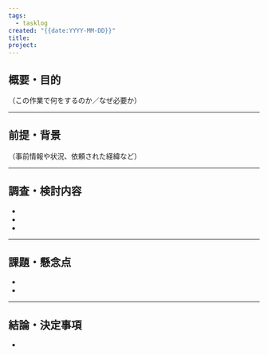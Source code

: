 ```yaml
---
tags:
  - tasklog
created: "{{date:YYYY-MM-DD}}"
title: 
project:
---
```


## 概要・目的

（この作業で何をするのか／なぜ必要か）

---

## 前提・背景

（事前情報や状況、依頼された経緯など）

---

## 調査・検討内容

- 
- 
- 

---

## 課題・懸念点

- 
- 

---

## 結論・決定事項

- 

